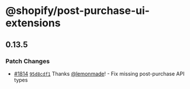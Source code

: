 # @shopify/post-purchase-ui-extensions

## 0.13.5

### Patch Changes

- [#1814](https://github.com/Shopify/ui-extensions/pull/1814) [`95d8cdf1`](https://github.com/Shopify/ui-extensions/commit/95d8cdf1b7c7bc3ba9d3e3d82925e0e9a7cab774) Thanks [@lemonmade](https://github.com/lemonmade)! - Fix missing post-purchase API types
